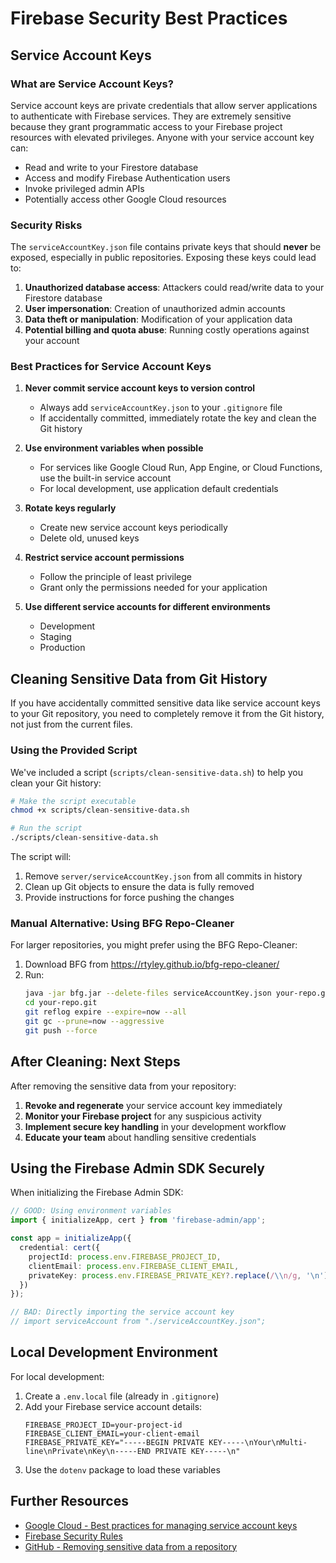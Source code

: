 # Firebase Security Best Practices

## Service Account Keys

### What are Service Account Keys?
Service account keys are private credentials that allow server applications to authenticate with Firebase services. They are extremely sensitive because they grant programmatic access to your Firebase project resources with elevated privileges. Anyone with your service account key can:

- Read and write to your Firestore database
- Access and modify Firebase Authentication users
- Invoke privileged admin APIs
- Potentially access other Google Cloud resources

### Security Risks
The `serviceAccountKey.json` file contains private keys that should **never** be exposed, especially in public repositories. Exposing these keys could lead to:

1. **Unauthorized database access**: Attackers could read/write data to your Firestore database
2. **User impersonation**: Creation of unauthorized admin accounts
3. **Data theft or manipulation**: Modification of your application data
4. **Potential billing and quota abuse**: Running costly operations against your account

### Best Practices for Service Account Keys

1. **Never commit service account keys to version control**
   - Always add `serviceAccountKey.json` to your `.gitignore` file
   - If accidentally committed, immediately rotate the key and clean the Git history

2. **Use environment variables when possible**
   - For services like Google Cloud Run, App Engine, or Cloud Functions, use the built-in service account
   - For local development, use application default credentials

3. **Rotate keys regularly**
   - Create new service account keys periodically
   - Delete old, unused keys

4. **Restrict service account permissions**
   - Follow the principle of least privilege
   - Grant only the permissions needed for your application

5. **Use different service accounts for different environments**
   - Development
   - Staging
   - Production

## Cleaning Sensitive Data from Git History

If you have accidentally committed sensitive data like service account keys to your Git repository, you need to completely remove it from the Git history, not just from the current files.

### Using the Provided Script

We've included a script (`scripts/clean-sensitive-data.sh`) to help you clean your Git history:

```bash
# Make the script executable
chmod +x scripts/clean-sensitive-data.sh

# Run the script
./scripts/clean-sensitive-data.sh
```

The script will:
1. Remove `server/serviceAccountKey.json` from all commits in history
2. Clean up Git objects to ensure the data is fully removed
3. Provide instructions for force pushing the changes

### Manual Alternative: Using BFG Repo-Cleaner

For larger repositories, you might prefer using the BFG Repo-Cleaner:

1. Download BFG from https://rtyley.github.io/bfg-repo-cleaner/
2. Run:
   ```bash
   java -jar bfg.jar --delete-files serviceAccountKey.json your-repo.git
   cd your-repo.git
   git reflog expire --expire=now --all
   git gc --prune=now --aggressive
   git push --force
   ```

## After Cleaning: Next Steps

After removing the sensitive data from your repository:

1. **Revoke and regenerate** your service account key immediately
2. **Monitor your Firebase project** for any suspicious activity
3. **Implement secure key handling** in your development workflow
4. **Educate your team** about handling sensitive credentials

## Using the Firebase Admin SDK Securely

When initializing the Firebase Admin SDK:

```typescript
// GOOD: Using environment variables
import { initializeApp, cert } from 'firebase-admin/app';

const app = initializeApp({
  credential: cert({
    projectId: process.env.FIREBASE_PROJECT_ID,
    clientEmail: process.env.FIREBASE_CLIENT_EMAIL,
    privateKey: process.env.FIREBASE_PRIVATE_KEY?.replace(/\\n/g, '\n')
  })
});

// BAD: Directly importing the service account key
// import serviceAccount from "./serviceAccountKey.json";
```

## Local Development Environment

For local development:

1. Create a `.env.local` file (already in `.gitignore`)
2. Add your Firebase service account details:
   ```
   FIREBASE_PROJECT_ID=your-project-id
   FIREBASE_CLIENT_EMAIL=your-client-email
   FIREBASE_PRIVATE_KEY="-----BEGIN PRIVATE KEY-----\nYour\nMulti-line\nPrivate\nKey\n-----END PRIVATE KEY-----\n"
   ```
3. Use the `dotenv` package to load these variables

## Further Resources

- [Google Cloud - Best practices for managing service account keys](https://cloud.google.com/iam/docs/best-practices-for-managing-service-account-keys)
- [Firebase Security Rules](https://firebase.google.com/docs/rules)
- [GitHub - Removing sensitive data from a repository](https://docs.github.com/en/authentication/keeping-your-account-and-data-secure/removing-sensitive-data-from-a-repository)

